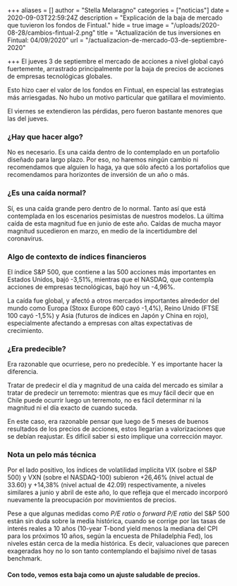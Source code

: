 +++
aliases = []
author = "Stella Melaragno"
categories = ["noticias"]
date = 2020-09-03T22:59:24Z
description = "Explicación de la baja de mercado que tuvieron los fondos de Fintual."
hide = true
image = "/uploads/2020-08-28/cambios-fintual-2.png"
title = "Actualización de tus inversiones en Fintual: 04/09/2020"
url = "/actualizacion-de-mercado-03-de-septiembre-2020"

+++
El jueves 3 de septiembre el mercado de acciones a nivel global cayó fuertemente, arrastrado principalmente por la baja de precios de acciones de empresas tecnológicas globales. 

Esto hizo caer el valor de los fondos en Fintual, en especial las estrategias más arriesgadas. No hubo un motivo particular que gatillara el movimiento.

El viernes se extendieron las pérdidas, pero fueron bastante menores que las del jueves.

### ¿Hay que hacer algo?

No es necesario. Es una caída dentro de lo contemplado en un portafolio diseñado para largo plazo. Por eso, no haremos ningún cambio ni recomendamos que alguien lo haga, ya que sólo afectó a los portafolios que recomendamos para horizontes de inversión de un año o más.

### ¿Es una caída normal?

Sí, es una caída grande pero dentro de lo normal. Tanto así que está contemplada en los escenarios pesimistas de nuestros modelos. La última caída de esta magnitud fue en junio de este año. Caídas de mucha mayor magnitud sucedieron en marzo, en medio de la incertidumbre del coronavirus.

### Algo de contexto de índices financieros

El índice S&P 500, que contiene a las 500 acciones más importantes en Estados Unidos, bajó -3,51%, mientras que el NASDAQ, que contempla acciones de empresas tecnológicas, bajó hoy un -4,96%.

La caída fue global, y afectó a otros mercados importantes alrededor del mundo como Europa (Stoxx Europe 600 cayó -1,4%), Reino Unido (FTSE 100 cayó -1,5%) y Asia (futuros de índices en Japón y China en rojo), especialmente afectando a empresas con altas expectativas de crecimiento.

### ¿Era predecible?

Era razonable que ocurriese, pero no predecible. Y es importante hacer la diferencia.

Tratar de predecir el día y magnitud de una caída del mercado es similar a tratar de predecir un terremoto: mientras que es muy fácil decir que en Chile puede ocurrir luego un terremoto, no es fácil determinar ni la magnitud ni el día exacto de cuando suceda.

En este caso, era razonable pensar que luego de 5 meses de buenos resultados de los precios de acciones, estos llegarían a valorizaciones que se debían reajustar. Es difícil saber si esto implique una corrección mayor.

### Nota un pelo más técnica

Por el lado positivo, los índices de volatilidad implícita VIX (sobre el S&P 500) y VXN (sobre el NASDAQ-100) subieron +26,46% (nivel actual de 33.60) y +14,38% (nivel actual de 42.09) respectivamente, a niveles similares a junio y abril de este año, lo que refleja que el mercado incorporó nuevamente la preocupación por movimientos de precios.

Pese a que algunas medidas como _P/E ratio_ o _forward P/E ratio_ del S&P 500 están sin duda sobre la media histórica, cuando se corrige por las tasas de interés reales a 10 años (10-year T-bond yield menos la mediana del CPI para los próximos 10 años, según la encuesta de Philadelphia Fed), los niveles están cerca de la media histórica. Es decir, valuaciones que parecen exageradas hoy no lo son tanto contemplando el bajísimo nivel de tasas benchmark.

#### Con todo, vemos esta baja como un ajuste saludable de precios.